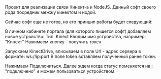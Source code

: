 Проект для реализации связи Кинект-а и NodeJS.
Данный софт своего рода посредник межжу кинектом и нодой.

Сейчас софт еще не готов, но его принцип работы будет следующий:

В личном кабинете портала (для которого пишется софт) добавляем новое устройство:
Тип: Kinect
Вводим имя устройства, например: "Кинект"
Нажимаем кнопку - получить токен

Запускаем KinectDrive, вписываем в поле Url - адрес сервера в формате: ws://ip:port
В поле token вставляем полученный ранее токен.

Нажимаем Подключиться.
Далее ждем когда статус поменяется на : "подключено" и можем пользоваться устройством.
